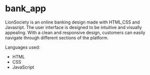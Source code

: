 # bank_app


LionSociety is an online banking design made with HTML,CSS and Javasript. The user interface is designed to be intuitive and visually appealing. With a clean and responsive design, customers can easily navigate through different sections of the platform.


Languages used: 
* HTML 
* CSS
* JavaScript
